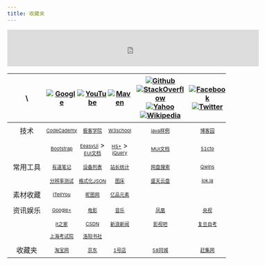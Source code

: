```yaml
---
title: 收藏夹
---
```

<iframe allowtransparency="true" frameborder="0" scrolling="no" width="580" height="85" src="http://tianqi.2345.com/plugin/widget/index.htm?s=1&z=1&t=0&v=0&d=5&bd=0&k=&f=&q=1&e=1&a=1&c=58027&w=675&h=96&align=right"></iframe>
<style>img { max-height: 45px; max-width: 110px!important; }
td a{font-size:11px;} td a:hover{font-size:12px;}
table{display:table!important;}
table th, table td { padding: 6px 0px!important;}
table tr td:first-child{ width:90px;}
</style>

| \ | [![Google]](https://www.google.com) |   [![YouTube]](https://www.youtube.com)| [![Maven]](http://mvnrepository.com)|[![Github]](https://github.com/yaodwwy) [![StackOverflow]](https://stackoverflow.com) [![Yahoo]](https://www.yahoo.com)[![Wikipedia]](https://en.wikipedia.org/wiki/Main_Page)|[![Facebook]](https://www.facebook.com) [![Twitter]](https://twitter.com)
|:---------------:|:---------------:|:---------------:|:---------------:|:---------------:|:---------------:|
|技术|[CodeCademy](https://www.codecademy.com/learn/python)|[极客学院](http://wiki.jikexueyuan.com)|[W3school](http://www.w3school.com.cn)|[java样例](https://www.programcreek.com/java-api-examples)|[博客园](http://www.cnblogs.com)|
||[Bootstrap](http://v3.bootcss.com/css)|[EeasyUi](http://www.jeasyui.net/tutorial) > [EUI文档](http://www.jeasyui.com/documentation)|[H5+](http://www.html5plus.org/doc/h5p.html) > [jQuery](http://hemin.cn/jq)|[MUI文档](http://dev.dcloud.net.cn/mui/ui)|[51cto](http://www.51cto.com)|
|常用工具|[有道笔记](http://note.youdao.com/web/file)|[设备列表](http://sunlogin.oray.com/console/remote)|[站长统计](http://tool.chinaz.com)|[网盘搜索](http://www.wangpansou.cn)|[Qwins](http://www.atuser.com)|
||[分辨率测试](http://testsize.com)|[格式化JSON](http://www.bejson.com)|[图床](http://sinaimg.cx)|[盛天云盘](http://pan.stnts.com)|[iok.la](http://yaoo.iok.la:9990)|
|素材收藏|[ITellYou](https://msdn.itellyou.cn)|[昵图网](http://www.nipic.com)|[亿品元素](http://www.epinv.com)|||
|资讯娱乐|[Google+](https://plus.google.com)|[电影](http://www.dy2018.com/html/gndy/dyzz/index.html)|[音乐](http://www.9ku.com/fm)|[凤凰](http://www.tvyan.com/tai/fhzxt)|[央视](http://tv.cctv.com/live)|
||[it之家](http://www.ithome.com)|[CSDN](http://ask.csdn.net)|[新浪新闻](http://news.sina.com.cn)|[影视吧](http://www.ysba.cc)|[复旦自考](http://www.cce.fudan.edu.cn)|
||[上海考试院](https://www.shmeea.edu.cn)|[洛阳书社](https://weidian.com/dynamic.html?userid=1170745491&wfr=wx_profile)||||
|收藏夹|[淘宝网](http://www.taobao.com)|[京东](http://www.jd.com)|[1号店](http://www.yhd.com)|[58同城](http://www.58.com)|[赶集网](http://www.ganji.com)|
     
[Google]:http://static.gomro.cn/file/img/g.png "谷歌"
[YouTube]: http://static.gomro.cn/file/img/yo.png "YouTube"
[Maven]:http://static.gomro.cn/file/img/m.png "Maven"
[Github]:http://static.gomro.cn/file/img/git.png "Github"
[StackOverflow]:http://static.gomro.cn/file/img/s.png "StackOverflow"
[Yahoo]:http://static.gomro.cn/file/img/y.jpg "Yahoo"
[Wikipedia]:http://static.gomro.cn/file/img/w.jpg "Wikipedia"
[Facebook]:http://static.gomro.cn/file/img/f.png "Facebook"
[Twitter]:http://static.gomro.cn/file/img/tw.jpg "Twitter"